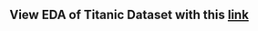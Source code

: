 ## View EDA of Titanic Dataset with this [link](https://raw.githack.com/vsancnaj/DS_ML_courses/main/R-statistical-analysis/TitanicEDA.html) 
